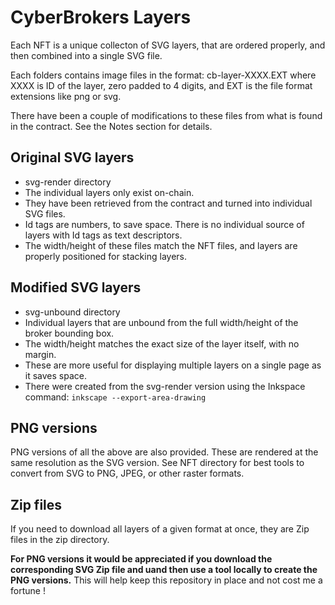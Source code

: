 # CyberBrokers Layers

Each NFT is a unique collecton of SVG layers, that are ordered properly, and then combined into a single SVG file.

Each folders contains image files in the format: cb-layer-XXXX.EXT where XXXX is ID of the layer, zero padded to 4 digits, and EXT is the file format extensions like png or svg.

There have been a couple of modifications to these files from what is found in the contract. See the Notes section for details.

## Original SVG layers
- svg-render directory
- The individual layers only exist on-chain.  
- They have been retrieved from the contract and turned into individual SVG files.
- Id tags are numbers, to save space.  There is no individual source of layers with Id tags as text descriptors.
- The width/height of these files match the NFT files, and layers are properly positioned for stacking layers.

## Modified SVG layers
- svg-unbound directory
- Individual layers that are unbound from the full width/height of the broker bounding box.
- The width/height matches the exact size of the layer itself, with no margin.
- These are more useful for displaying multiple layers on a single page as it saves space.
- There were created from the svg-render version using the Inkspace command: 
  ```inkscape --export-area-drawing```

## PNG versions
PNG versions of all the above are also provided. These are rendered at the same resolution as the SVG version.  See NFT directory for best tools to convert from SVG to PNG, JPEG, or other raster formats.

## Zip files
If you need to download all layers of a given format at once, they are Zip files in the zip directory.

**For PNG versions it would be appreciated if you download the corresponding SVG Zip file and uand then use a tool locally to create the PNG versions.** This will help keep this repository in place and not cost me a fortune !
